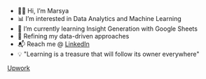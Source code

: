 - 🧕🏼 Hi, I’m Marsya
- 📊 I’m interested in Data Analytics and Machine Learning
- 🌱 I’m currently learning Insight Generation with Google Sheets
- 🧠 Refining my data-driven approaches
- 📬 Reach me @ <a href="https://www.linkedin.com/in/marsyamahfis/">LinkedIn</a> 
- 💡 "Learning is a treasure that will follow its owner everywhere"

<!---
mrsyamhfis/mrsyamhfis is a ✨ special ✨ repository because its `README.md` (this file) appears on your GitHub profile.
You can click the Preview link to take a look at your changes.
--->
<a href="https://www.upwork.com/freelancers/~011c8550db8a957f27">Upwork</a>
